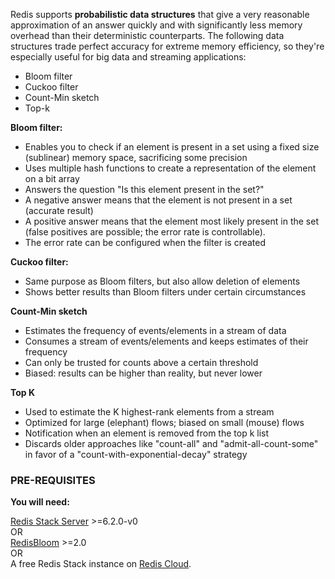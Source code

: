 Redis supports **probabilistic data structures** that give a very reasonable approximation of an answer quickly and with significantly less memory overhead than their deterministic counterparts.
The following data structures trade perfect accuracy for extreme memory efficiency, so they're especially useful for big data and streaming applications:
* Bloom filter
* Cuckoo filter
* Count-Min sketch
* Top-k

**Bloom filter:**
* Enables you to check if an element is present in a set using a fixed size (sublinear) memory space, sacrificing some precision
* Uses multiple hash functions to create a representation of the element on a bit array
* Answers the question "Is this element present in the set?"
* A negative answer means that the element is not present in a set (accurate result)
* A positive answer means that the element most likely present in the set (false positives are possible; the error rate is controllable).
* The error rate can be configured when the filter is created

**Cuckoo filter:**
* Same purpose as Bloom filters, but also allow deletion of elements
* Shows better results than Bloom filters under certain circumstances

**Count-Min sketch**
* Estimates the frequency of events/elements in a stream of data
* Consumes a stream of events/elements and keeps estimates of their frequency
* Can only be trusted for counts above a certain threshold
* Biased: results can be higher than reality, but never lower

**Top K**
* Used to estimate the K highest-rank elements from a stream
* Optimized for large (elephant) flows; biased on small (mouse) flows
* Notification when an element is removed from the top k list
* Discards older approaches like "count-all" and "admit-all-count-some" in favor of a "count-with-exponential-decay" strategy


### PRE-REQUISITES
**You will need:**

[Redis Stack Server](https://redis.io/download) >=6.2.0-v0 \
OR \
[RedisBloom](https://oss.redis.com/redisbloom/) >=2.0 \
OR \
A free Redis Stack instance on [Redis Cloud](https://redis.com/try-free/?utm_source=redis\&utm_medium=app\&utm_campaign=redisinsight_probabilistic_guide).


